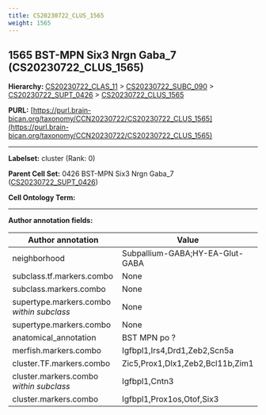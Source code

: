 ```yaml
---
title: CS20230722_CLUS_1565
weight: 1565
---
```

## 1565 BST-MPN Six3 Nrgn Gaba_7 (CS20230722_CLUS_1565)
<b>Hierarchy: </b>
[CS20230722_CLAS_11](../CS20230722_CLAS_11) >
[CS20230722_SUBC_090](../CS20230722_SUBC_090) >
[CS20230722_SUPT_0426](../CS20230722_SUPT_0426) >
[CS20230722_CLUS_1565](../CS20230722_CLUS_1565)

**PURL:** [https://purl.brain-bican.org/taxonomy/CCN20230722/CS20230722_CLUS_1565](https://purl.brain-bican.org/taxonomy/CCN20230722/CS20230722_CLUS_1565)

---


**Labelset:** cluster (Rank: 0)

**Parent Cell Set:** 0426 BST-MPN Six3 Nrgn Gaba_7 ([CS20230722_SUPT_0426](../CS20230722_SUPT_0426))



**Cell Ontology Term:** 

[MARKER GENES.]: #


---

[TRANSFERRED ANNOTATIONS.]: #


[AUTHOR ANNOTATION FIELDS.]: #


**Author annotation fields:**

| Author annotation | Value |
|-------------------|-------|
|neighborhood|Subpallium-GABA;HY-EA-Glut-GABA|
|subclass.tf.markers.combo|None|
|subclass.markers.combo|None|
|supertype.markers.combo _within subclass_|None|
|supertype.markers.combo|None|
|anatomical_annotation|BST MPN po ?|
|merfish.markers.combo|Igfbpl1,Irs4,Drd1,Zeb2,Scn5a|
|cluster.TF.markers.combo|Zic5,Prox1,Dlx1,Zeb2,Bcl11b,Zim1|
|cluster.markers.combo _within subclass_|Igfbpl1,Cntn3|
|cluster.markers.combo|Igfbpl1,Prox1os,Otof,Six3|
